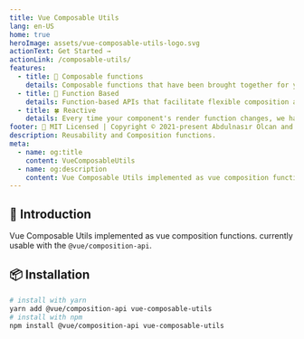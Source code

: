 ```yaml
---
title: Vue Composable Utils
lang: en-US
home: true
heroImage: assets/vue-composable-utils-logo.svg
actionText: Get Started →
actionLink: /composable-utils/
features:
  - title: 🌴 Composable functions
    details: Composable functions that have been brought together for you to use in all your components.
  - title: 🌿 Function Based
    details: Function-based APIs that facilitate flexible composition and maintenance of component logic as it get larger.
  - title: 🍀 Reactive
    details: Every time your component's render function changes, we have the full reactivity system.
footer: 🍁 MIT Licensed | Copyright © 2021-present Abdulnasır Olcan and @VueComposableUtils contributors
description: Reusability and Composition functions.
meta:
  - name: og:title
    content: VueComposableUtils
  - name: og:description
    content: Vue Composable Utils implemented as vue composition functions.
---
```


## :sunflower: Introduction

Vue Composable Utils implemented as vue composition functions. currently usable with the `@vue/composition-api`.

## :package: Installation

```bash
# install with yarn
yarn add @vue/composition-api vue-composable-utils
# install with npm
npm install @vue/composition-api vue-composable-utils
```

<ToggleDarkMode/>
<!-- TODO: DArk mode -->
